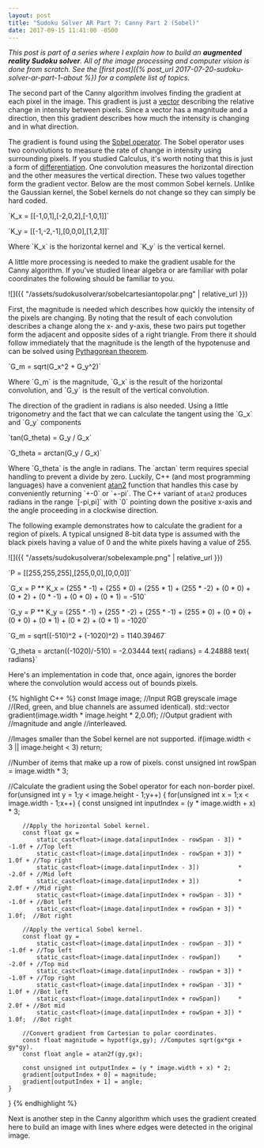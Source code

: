 ```yaml
---
layout: post
title: "Sudoku Solver AR Part 7: Canny Part 2 (Sobel)"
date: 2017-09-15 11:41:00 -0500
---
```


_This post is part of a series where I explain how to build an **augmented reality Sudoku solver**. All of the image processing and computer vision is done from scratch. See the [first post]({% post_url 2017-07-20-sudoku-solver-ar-part-1-about %}) for a complete list of topics._ 

The second part of the Canny algorithm involves finding the gradient at each pixel in the image. This gradient is just a [vector](https://en.wikipedia.org/wiki/Euclidean_vector) describing the relative change in intensity between pixels. Since a vector has a magnitude and a direction, then this gradient describes how much the intensity is changing and in what direction.

The gradient is found using the [Sobel operator](https://en.wikipedia.org/wiki/Sobel_operator). The Sobel operator uses two convolutions to measure the rate of change in intensity using surrounding pixels. If you studied Calculus, it's worth noting that this is just a form of [differentiation](https://en.wikipedia.org/wiki/Finite_difference). One convolution measures the horizontal direction and the other measures the vertical direction. These two values together form the gradient vector. Below are the most common Sobel kernels. Unlike the Gaussian kernel, the Sobel kernels do not change so they can simply be hard coded.

\`K_x = [[-1,0,1],[-2,0,2],[-1,0,1]]\`

\`K_y = [[-1,-2,-1],[0,0,0],[1,2,1]]\`

Where \`K_x\` is the horizontal kernel and \`K_y\` is the vertical kernel.

A little more processing is needed to make the gradient usable for the Canny algorithm. If you've studied linear algebra or are familiar with polar coordinates the following should be familiar to you.

![]({{ "/assets/sudokusolverar/sobelcartesiantopolar.png" | relative_url }})

First, the magnitude is needed which describes how quickly the intensity of the pixels are changing. By noting that the result of each convolution describes a change along the x- and y-axis, these two pairs put together form the adjacent and opposite sides of a right triangle. From there it should follow immediately that the magnitude is the length of the hypotenuse and can be solved using [Pythagorean theorem](https://en.wikipedia.org/wiki/Pythagorean_theorem).

\`G_m = sqrt(G_x^2 + G_y^2)\`

Where \`G_m\` is the magnitude, \`G_x\` is the result of the horizontal convolution, and \`G_y\` is the result of the vertical convolution.

The direction of the gradient in radians is also needed. Using a little trigonometry and the fact that we can calculate the tangent using the \`G_x\` and \`G_y\` components

\`tan(G_theta) = G_y / G_x\`

\`G_theta = arctan(G_y / G_x)\`

Where \`G_theta\` is the angle in radians. The \`arctan\` term requires special handling to prevent a divide by zero. Luckily, C++ (and most programming languages) have a convenient [atan2](http://manpages.ubuntu.com/manpages/zesty/man3/atan2.3.html) function that handles this case by conveniently returning \`+-0\` or \`+-pi\`. The C++ variant of `atan2` produces radians in the range \`[-pi,pi]\` with \`0\` pointing down the positive x-axis and the angle proceeding in a clockwise direction.

The following example demonstrates how to calculate the gradient for a region of pixels. A typical unsigned 8-bit data type is assumed with the black pixels having a value of 0 and the white pixels having a value of 255.

![]({{ "/assets/sudokusolverar/sobelexample.png" | relative_url }})

\`P = [[255,255,255],[255,0,0],[0,0,0]]\`

\`G_x = P ** K_x = (255 * -1) + (255 * 0) + (255 * 1) + (255 * -2) + (0 * 0) + (0 * 2) + (0 * -1) + (0 * 0) + (0 * 1) = -510\`

\`G_y = P ** K_y = (255 * -1) + (255 * -2) + (255 * -1) + (255 * 0) + (0 * 0) + (0 * 0) + (0 * 1) + (0 * 2) + (0 * 1) = -1020\`

\`G_m = sqrt((-510)^2 + (-1020)^2) = 1140.39467\`

\`G_theta = arctan((-1020)/-510) = -2.03444 text{ radians} = 4.24888 text{ radians}\`

Here's an implementation in code that, once again, ignores the border where the convolution would access out of bounds pixels.

{% highlight C++ %}
const Image image; //Input RGB greyscale image
                   //(Red, green, and blue channels are assumed identical).
std::vector<float> gradient(image.width * image.height * 2,0.0f); //Output gradient with
                                                                  //magnitude and angle
                                                                  //interleaved.

//Images smaller than the Sobel kernel are not supported.
if(image.width < 3 || image.height < 3)
    return;

//Number of items that make up a row of pixels.
const unsigned int rowSpan = image.width * 3;

//Calculate the gradient using the Sobel operator for each non-border pixel.
for(unsigned int y = 1;y < image.height - 1;y++)
{
    for(unsigned int x = 1;x < image.width - 1;x++)
    {
        const unsigned int inputIndex = (y * image.width + x) * 3;

        //Apply the horizontal Sobel kernel.
        const float gx =
            static_cast<float>(image.data[inputIndex - rowSpan - 3]) * -1.0f + //Top left
            static_cast<float>(image.data[inputIndex - rowSpan + 3]) *  1.0f + //Top right
            static_cast<float>(image.data[inputIndex - 3])           * -2.0f + //Mid left
            static_cast<float>(image.data[inputIndex + 3])           *  2.0f + //Mid right
            static_cast<float>(image.data[inputIndex + rowSpan - 3]) * -1.0f + //Bot left
            static_cast<float>(image.data[inputIndex + rowSpan + 3]) *  1.0f;  //Bot right

        //Apply the vertical Sobel kernel.
        const float gy =
            static_cast<float>(image.data[inputIndex - rowSpan - 3]) * -1.0f + //Top left
            static_cast<float>(image.data[inputIndex - rowSpan])     * -2.0f + //Top mid
            static_cast<float>(image.data[inputIndex - rowSpan + 3]) * -1.0f + //Top right
            static_cast<float>(image.data[inputIndex + rowSpan - 3]) *  1.0f + //Bot left
            static_cast<float>(image.data[inputIndex + rowSpan])     *  2.0f + //Bot mid
            static_cast<float>(image.data[inputIndex + rowSpan + 3]) *  1.0f;  //Bot right

        //Convert gradient from Cartesian to polar coordinates.
        const float magnitude = hypotf(gx,gy); //Computes sqrt(gx*gx + gy*gy).
        const float angle = atan2f(gy,gx);

        const unsigned int outputIndex = (y * image.width + x) * 2;
        gradient[outputIndex + 0] = magnitude;
        gradient[outputIndex + 1] = angle;
    }
}
{% endhighlight %}

Next is another step in the Canny algorithm which uses the gradient created here to build an image with lines where edges were detected in the original image.
